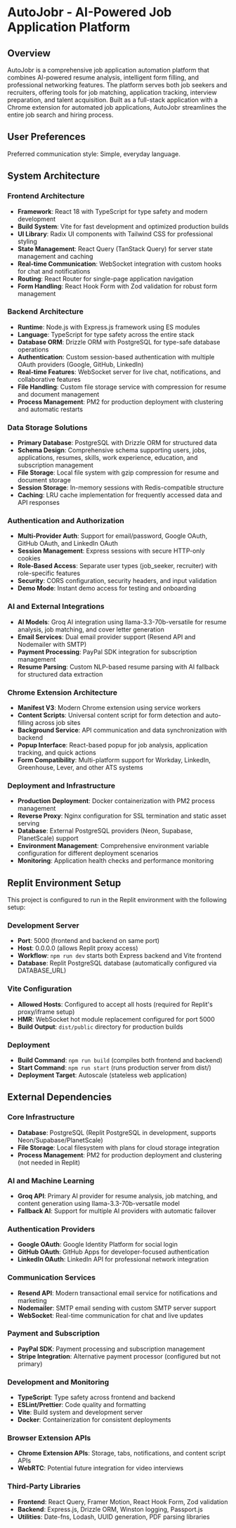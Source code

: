 # AutoJobr - AI-Powered Job Application Platform

## Overview

AutoJobr is a comprehensive job application automation platform that combines AI-powered resume analysis, intelligent form filling, and professional networking features. The platform serves both job seekers and recruiters, offering tools for job matching, application tracking, interview preparation, and talent acquisition. Built as a full-stack application with a Chrome extension for automated job applications, AutoJobr streamlines the entire job search and hiring process.

## User Preferences

Preferred communication style: Simple, everyday language.

## System Architecture

### Frontend Architecture
- **Framework**: React 18 with TypeScript for type safety and modern development
- **Build System**: Vite for fast development and optimized production builds
- **UI Library**: Radix UI components with Tailwind CSS for professional styling
- **State Management**: React Query (TanStack Query) for server state management and caching
- **Real-time Communication**: WebSocket integration with custom hooks for chat and notifications
- **Routing**: React Router for single-page application navigation
- **Form Handling**: React Hook Form with Zod validation for robust form management

### Backend Architecture
- **Runtime**: Node.js with Express.js framework using ES modules
- **Language**: TypeScript for type safety across the entire stack
- **Database ORM**: Drizzle ORM with PostgreSQL for type-safe database operations
- **Authentication**: Custom session-based authentication with multiple OAuth providers (Google, GitHub, LinkedIn)
- **Real-time Features**: WebSocket server for live chat, notifications, and collaborative features
- **File Handling**: Custom file storage service with compression for resume and document management
- **Process Management**: PM2 for production deployment with clustering and automatic restarts

### Data Storage Solutions
- **Primary Database**: PostgreSQL with Drizzle ORM for structured data
- **Schema Design**: Comprehensive schema supporting users, jobs, applications, resumes, skills, work experience, education, and subscription management
- **File Storage**: Local file system with gzip compression for resume and document storage
- **Session Storage**: In-memory sessions with Redis-compatible structure
- **Caching**: LRU cache implementation for frequently accessed data and API responses

### Authentication and Authorization
- **Multi-Provider Auth**: Support for email/password, Google OAuth, GitHub OAuth, and LinkedIn OAuth
- **Session Management**: Express sessions with secure HTTP-only cookies
- **Role-Based Access**: Separate user types (job_seeker, recruiter) with role-specific features
- **Security**: CORS configuration, security headers, and input validation
- **Demo Mode**: Instant demo access for testing and onboarding

### AI and External Integrations
- **AI Models**: Groq AI integration using llama-3.3-70b-versatile for resume analysis, job matching, and cover letter generation
- **Email Services**: Dual email provider support (Resend API and Nodemailer with SMTP)
- **Payment Processing**: PayPal SDK integration for subscription management
- **Resume Parsing**: Custom NLP-based resume parsing with AI fallback for structured data extraction

### Chrome Extension Architecture
- **Manifest V3**: Modern Chrome extension using service workers
- **Content Scripts**: Universal content script for form detection and auto-filling across job sites
- **Background Service**: API communication and data synchronization with backend
- **Popup Interface**: React-based popup for job analysis, application tracking, and quick actions
- **Form Compatibility**: Multi-platform support for Workday, LinkedIn, Greenhouse, Lever, and other ATS systems

### Deployment and Infrastructure
- **Production Deployment**: Docker containerization with PM2 process management
- **Reverse Proxy**: Nginx configuration for SSL termination and static asset serving
- **Database**: External PostgreSQL providers (Neon, Supabase, PlanetScale) support
- **Environment Management**: Comprehensive environment variable configuration for different deployment scenarios
- **Monitoring**: Application health checks and performance monitoring

## Replit Environment Setup

This project is configured to run in the Replit environment with the following setup:

### Development Server
- **Port**: 5000 (frontend and backend on same port)
- **Host**: 0.0.0.0 (allows Replit proxy access)
- **Workflow**: `npm run dev` starts both Express backend and Vite frontend
- **Database**: Replit PostgreSQL database (automatically configured via DATABASE_URL)

### Vite Configuration
- **Allowed Hosts**: Configured to accept all hosts (required for Replit's proxy/iframe setup)
- **HMR**: WebSocket hot module replacement configured for port 5000
- **Build Output**: `dist/public` directory for production builds

### Deployment
- **Build Command**: `npm run build` (compiles both frontend and backend)
- **Start Command**: `npm run start` (runs production server from dist/)
- **Deployment Target**: Autoscale (stateless web application)

## External Dependencies

### Core Infrastructure
- **Database**: PostgreSQL (Replit PostgreSQL in development, supports Neon/Supabase/PlanetScale)
- **File Storage**: Local filesystem with plans for cloud storage integration
- **Process Management**: PM2 for production deployment and clustering (not needed in Replit)

### AI and Machine Learning
- **Groq API**: Primary AI provider for resume analysis, job matching, and content generation using llama-3.3-70b-versatile model
- **Fallback AI**: Support for multiple AI providers with automatic failover

### Authentication Providers
- **Google OAuth**: Google Identity Platform for social login
- **GitHub OAuth**: GitHub Apps for developer-focused authentication
- **LinkedIn OAuth**: LinkedIn API for professional network integration

### Communication Services
- **Resend API**: Modern transactional email service for notifications and marketing
- **Nodemailer**: SMTP email sending with custom SMTP server support
- **WebSocket**: Real-time communication for chat and live updates

### Payment and Subscription
- **PayPal SDK**: Payment processing and subscription management
- **Stripe Integration**: Alternative payment processor (configured but not primary)

### Development and Monitoring
- **TypeScript**: Type safety across frontend and backend
- **ESLint/Prettier**: Code quality and formatting
- **Vite**: Build system and development server
- **Docker**: Containerization for consistent deployments

### Browser Extension APIs
- **Chrome Extension APIs**: Storage, tabs, notifications, and content script APIs
- **WebRTC**: Potential future integration for video interviews

### Third-Party Libraries
- **Frontend**: React Query, Framer Motion, React Hook Form, Zod validation
- **Backend**: Express.js, Drizzle ORM, Winston logging, Passport.js
- **Utilities**: Date-fns, Lodash, UUID generation, PDF parsing libraries